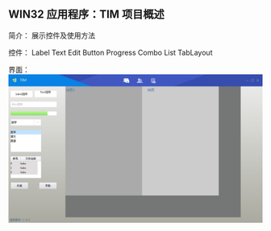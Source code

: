 ﻿## WIN32 应用程序：TIM 项目概述

简介：
	展示控件及使用方法

控件：
	Label
	Text
	Edit
	Button
	Progress
	Combo
	List
	TabLayout

界面：
![运行界面](https://github.com/iquanxin/duilib/blob/master/bin/show/Tim.jpg?raw=true)